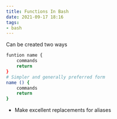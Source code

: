 ```yaml
---
title: Functions In Bash
date: 2021-09-17 18:16
tags:
- bash
---
```


Can be created two ways

``` bash
funtion name {
    commands
    return
}
# Simpler and generally preferred form
name () {
    commands
    return
}
```

+ Make excellent replacements for aliases

